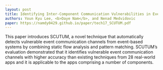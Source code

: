 ```yaml
---
layout: post
title: Identifying Inter-Component Communication Vulnerabilities in Event-based Systems
authors: Youn Kyu Lee, <b>Daye Nam</b>, and Nenad Medvidovic
paper: https://namdy0429.github.io/paper/tech17_SCUTUM.pdf
---
```


This paper introduces SCUTUM, a novel technique that automatically detects vulnerable event communication channels from event-based systems by combining static flow analysis and pattern matching. SCUTUM’s evaluation demonstrated that it identifies vulnerable event communication channels with higher accuracy than existing techniques from 28 real-world apps and it is applicable to the apps comprising a number of components.